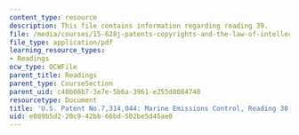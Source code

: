 ```yaml
---
content_type: resource
description: This file contains information regarding reading 39.
file: /media/courses/15-628j-patents-copyrights-and-the-law-of-intellectual-property-spring-2013/e089b5d220c942bb66bd502be5d45ae0_MIT15_628JS13_read39.pdf
file_type: application/pdf
learning_resource_types:
- Readings
ocw_type: OCWFile
parent_title: Readings
parent_type: CourseSection
parent_uid: c40b08b7-3e7e-5b6a-3961-e255d8084748
resourcetype: Document
title: 'U.S. Patent No.7,314,044: Marine Emissions Control, Reading 38'
uid: e089b5d2-20c9-42bb-66bd-502be5d45ae0
---
```

